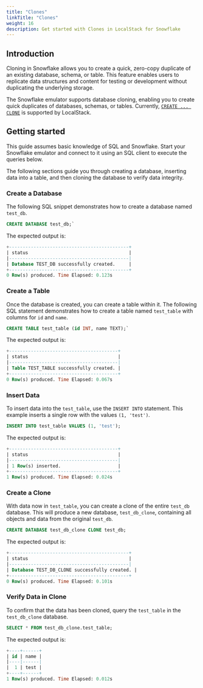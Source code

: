 ```yaml
---
title: "Clones"
linkTitle: "Clones"
weight: 16
description: Get started with Clones in LocalStack for Snowflake
---
```


## Introduction

Cloning in Snowflake allows you to create a quick, zero-copy duplicate of an existing database, schema, or table. This feature enables users to replicate data structures and content for testing or development without duplicating the underlying storage.

The Snowflake emulator supports database cloning, enabling you to create quick duplicates of databases, schemas, or tables. Currently, [`CREATE ... CLONE`](https://docs.snowflake.com/en/sql-reference/sql/create-clone) is supported by LocalStack.

## Getting started

This guide assumes basic knowledge of SQL and Snowflake. Start your Snowflake emulator and connect to it using an SQL client to execute the queries below.

The following sections guide you through creating a database, inserting data into a table, and then cloning the database to verify data integrity.

### Create a Database

The following SQL snippet demonstrates how to create a database named `test_db`.

```sql
CREATE DATABASE test_db;` 
```

The expected output is:

```sql
+--------------------------------------------+
| status                                     |
|--------------------------------------------|
| Database TEST_DB successfully created.     |
+--------------------------------------------+
0 Row(s) produced. Time Elapsed: 0.123s
```

### Create a Table

Once the database is created, you can create a table within it. The following SQL statement demonstrates how to create a table named `test_table` with columns for `id` and `name`.

```sql
CREATE TABLE test_table (id INT, name TEXT);` 
```

The expected output is:

```sql
+----------------------------------------+
| status                                 |
|----------------------------------------|
| Table TEST_TABLE successfully created. |
+----------------------------------------+
0 Row(s) produced. Time Elapsed: 0.067s
```

### Insert Data

To insert data into the `test_table`, use the `INSERT INTO` statement. This example inserts a single row with the values `(1, 'test')`.

```sql
INSERT INTO test_table VALUES (1, 'test');
```

The expected output is:

```sql
+----------------------------------------+
| status                                 |
|----------------------------------------|
| 1 Row(s) inserted.                     |
+----------------------------------------+
1 Row(s) produced. Time Elapsed: 0.024s
```

### Create a Clone

With data now in `test_table`, you can create a clone of the entire `test_db` database. This will produce a new database, `test_db_clone`, containing all objects and data from the original `test_db`.

```sql
CREATE DATABASE test_db_clone CLONE test_db;
```

The expected output is:

```sql
+--------------------------------------------+
| status                                     |
|--------------------------------------------|
| Database TEST_DB_CLONE successfully created. |
+--------------------------------------------+
0 Row(s) produced. Time Elapsed: 0.101s
```

### Verify Data in Clone

To confirm that the data has been cloned, query the `test_table` in the `test_db_clone` database.

```sql
SELECT * FROM test_db_clone.test_table;
```

The expected output is:

```sql
+----+------+
| id | name |
|----|------|
|  1 | test |
+----+------+
1 Row(s) produced. Time Elapsed: 0.012s
```
